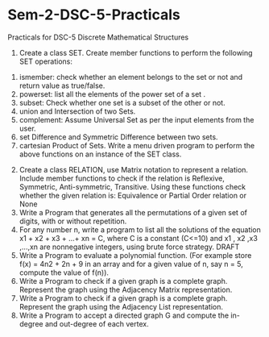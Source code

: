 # Sem-2-DSC-5-Practicals
Practicals for DSC-5 Discrete Mathematical Structures

1. Create a class SET. Create member functions to perform the following SET operations:
1) ismember: check whether an element belongs to the set or not and return value as
true/false.
2) powerset: list all the elements of the power set of a set .
3) subset: Check whether one set is a subset of the other or not.
4) union and Intersection of two Sets.
5) complement: Assume Universal Set as per the input elements from the user.
6) set Difference and Symmetric Difference between two sets.
7) cartesian Product of Sets.
Write a menu driven program to perform the above functions on an instance of the SET
class.
2. Create a class RELATION, use Matrix notation to represent a relation. Include member
functions to check if the relation is Reflexive, Symmetric, Anti-symmetric, Transitive.
Using these functions check whether the given relation is: Equivalence or Partial Order
relation or None
3. Write a Program that generates all the permutations of a given set of digits, with or
without repetition.
4. For any number n, write a program to list all the solutions of the equation x1 + x2 + x3 +
...+ xn = C, where C is a constant (C<=10) and x1
, x2
,x3
,...,xn are nonnegative integers,
using brute force strategy.
DRAFT
5. Write a Program to evaluate a polynomial function. (For example store f(x) = 4n2 + 2n +
9 in an array and for a given value of n, say n = 5, compute the value of f(n)).
6. Write a Program to check if a given graph is a complete graph. Represent the graph using
the Adjacency Matrix representation.
7. Write a Program to check if a given graph is a complete graph. Represent the graph using
the Adjacency List representation.
8. Write a Program to accept a directed graph G and compute the in-degree and out-degree
of each vertex.

